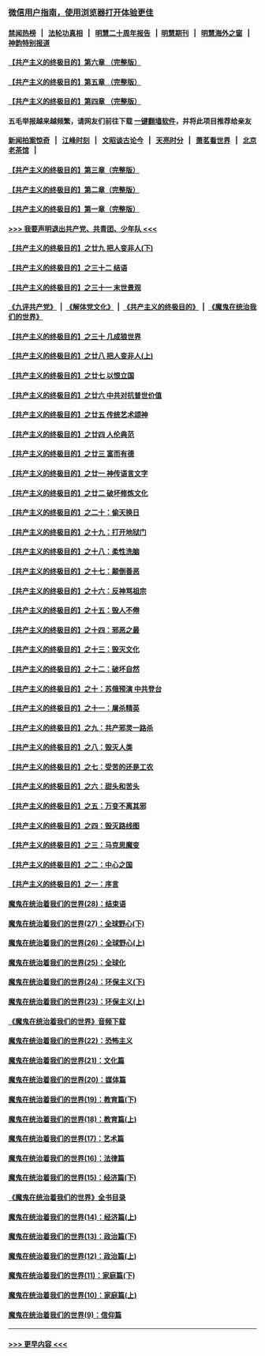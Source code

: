 ### [微信用户指南，使用浏览器打开体验更佳](https://github.com/gfw-breaker/banned-news1/blob/master/indexes/wechat-guide.md?t=0)
#### [禁闻热榜](热点新闻.md?t=0)  &nbsp;&nbsp;|&nbsp;&nbsp; [法轮功真相](https://github.com/gfw-breaker/truth/blob/master/README.md?t=0) &nbsp;&nbsp;|&nbsp;&nbsp; [明慧二十周年报告](https://github.com/gfw-breaker/mh-reports/blob/master/README.md?t=0) &nbsp;&nbsp;|&nbsp;&nbsp;[明慧期刊](https://github.com/gfw-breaker/mh-qikan) &nbsp;&nbsp;|&nbsp;&nbsp; [明慧海外之窗](https://github.com/gfw-breaker/mh-news/blob/master/README.md?t=0) &nbsp;&nbsp;|&nbsp;&nbsp; [神韵特别报道](https://github.com/gfw-breaker/mh-news/blob/master/shenyun.md?t=0)
#### [【共产主义的终极目的】第六章 （完整版）](../pages/nsc422/n11428913.md?t=02150233) 
#### [【共产主义的终极目的】第五章 （完整版）](../pages/nsc422/n11428912.md?t=02150233) 
#### [【共产主义的终极目的】第四章 （完整版）](../pages/nsc422/n11428907.md?t=02150233) 
#### 五毛举报越来越频繁，请网友们前往下载 [一键翻墙软件](https://github.com/gfw-breaker/ssr-accounts)，并将此项目推荐给亲友
#### [新闻拍案惊奇](https://github.com/gfw-breaker/banned-news1/blob/master/pages/link4.md) &nbsp;&nbsp;|&nbsp;&nbsp; [江峰时刻](https://github.com/gfw-breaker/banned-news1/blob/master/pages/link4.md) &nbsp;&nbsp;|&nbsp;&nbsp; [文昭谈古论今](https://github.com/gfw-breaker/banned-news1/blob/master/pages/link4.md) &nbsp;&nbsp;|&nbsp;&nbsp; [天亮时分](https://github.com/gfw-breaker/banned-news1/blob/master/pages/link4.md) &nbsp;&nbsp;|&nbsp;&nbsp; [萧茗看世界](https://github.com/gfw-breaker/banned-news1/blob/master/pages/link4.md) &nbsp;&nbsp;|&nbsp;&nbsp; [北京老茶馆](https://github.com/gfw-breaker/banned-news1/blob/master/pages/link4.md) &nbsp;&nbsp;|&nbsp;&nbsp; 
#### [【共产主义的终极目的】第三章（完整版）](../pages/nsc422/n11428848.md?t=02150233) 
#### [【共产主义的终极目的】第二章（完整版）](../pages/nsc422/n11428831.md?t=02150233) 
#### [【共产主义的终极目的】第一章（完整版）](../pages/nsc422/n11417651.md?t=02150233) 
#### [>>> 我要声明退出共产党、共青团、少年队 <<<](https://github.com/begood0513/goodnews/blob/master/quit/letter.md) 
#### [【共产主义的终极目的】之廿九 把人变非人(下)](../pages/nsc422/n11344140.md?t=02150233) 
#### [【共产主义的终极目的】之三十二 结语](../pages/nsc422/n11360535.md?t=02150233) 
#### [【共产主义的终极目的】之三十一 末世景观](../pages/nsc422/n11351129.md?t=02150233) 
#### [《九评共产党》](https://github.com/begood0513/9ping.md/blob/master/README.md) &nbsp;|&nbsp; [《解体党文化》](../../../../jtdwh.md/blob/master/README.md)  &nbsp;|&nbsp; [《共产主义的终极目的》](../../../../gczydzjmd.md/blob/master/README.md) &nbsp;|&nbsp; [《魔鬼在统治我们的世界》](../../../../mgztzwmdsj.md/blob/master/README.md) 
#### [【共产主义的终极目的】之三十 几成狼世界](../pages/nsc422/n11348280.md?t=02150233) 
#### [【共产主义的终极目的】之廿八 把人变非人(上)](../pages/nsc422/n11340492.md?t=02150233) 
#### [【共产主义的终极目的】之廿七 以恨立国](../pages/nsc422/n11336944.md?t=02150233) 
#### [【共产主义的终极目的】之廿六 中共对抗普世价值](../pages/nsc422/n11324785.md?t=02150233) 
#### [【共产主义的终极目的】之廿五 传统艺术颂神](../pages/nsc422/n11296396.md?t=02150233) 
#### [【共产主义的终极目的】之廿四 人伦典范](../pages/nsc422/n11296397.md?t=02150233) 
#### [【共产主义的终极目的】之廿三 富而有德](../pages/nsc422/n11283598.md?t=02150233) 
#### [【共产主义的终极目的】之廿一 神传语言文字](../pages/nsc422/n11263265.md?t=02150233) 
#### [【共产主义的终极目的】之廿二 破坏修炼文化](../pages/nsc422/n11245728.md?t=02150233) 
#### [【共产主义的终极目的】之二十：偷天换日](../pages/nsc422/n11238846.md?t=02150233) 
#### [【共产主义的终极目的】之十九：打开地狱门](../pages/nsc422/n11206376.md?t=02150233) 
#### [【共产主义的终极目的】之十八：柔性洗脑](../pages/nsc422/n11199994.md?t=02150233) 
#### [【共产主义的终极目的】之十七：颠倒善恶](../pages/nsc422/n11179782.md?t=02150233) 
#### [【共产主义的终极目的】之十六：反神骂祖宗](../pages/nsc422/n11166798.md?t=02150233) 
#### [【共产主义的终极目的】之十五：毁人不倦](../pages/nsc422/n11166792.md?t=02150233) 
#### [【共产主义的终极目的】之十四：邪恶之最](../pages/nsc422/n11150249.md?t=02150233) 
#### [【共产主义的终极目的】之十三：毁灭文化](../pages/nsc422/n11135227.md?t=02150233) 
#### [【共产主义的终极目的】之十二：破坏自然](../pages/nsc422/n11135214.md?t=02150233) 
#### [【共产主义的终极目的】之十：苏俄预演 中共登台](../pages/nsc422/n11118424.md?t=02150233) 
#### [【共产主义的终极目的】之十一：屠杀精英](../pages/nsc422/n11118442.md?t=02150233) 
#### [【共产主义的终极目的】之九：共产邪灵一路杀](../pages/nsc422/n11114139.md?t=02150233) 
#### [【共产主义的终极目的】之八：毁灭人类](../pages/nsc422/n11108503.md?t=02150233) 
#### [【共产主义的终极目的】之七：受苦的还是工农](../pages/nsc422/n11101809.md?t=02150233) 
#### [【共产主义的终极目的】之六：甜头和苦头](../pages/nsc422/n11096971.md?t=02150233) 
#### [【共产主义的终极目的】之五：万变不离其邪](../pages/nsc422/n11091285.md?t=02150233) 
#### [【共产主义的终极目的】之四：毁灭路线图](../pages/nsc422/n11086284.md?t=02150233) 
#### [【共产主义的终极目的】之三：马克思魔变](../pages/nsc422/n11061941.md?t=02150233) 
#### [【共产主义的终极目的】之二：中心之国](../pages/nsc422/n11047728.md?t=02150233) 
#### [【共产主义的终极目的】之一：序言](../pages/nsc422/n11086077.md?t=02150233) 
#### [魔鬼在统治着我们的世界(28)：结束语](../pages/nsc422/n10936246.md?t=02150233) 
#### [魔鬼在统治着我们的世界(27)：全球野心(下)](../pages/nsc422/n10928319.md?t=02150233) 
#### [魔鬼在统治着我们的世界(26)：全球野心(上)](../pages/nsc422/n10900318.md?t=02150233) 
#### [魔鬼在统治着我们的世界(25)：全球化](../pages/nsc422/n10788205.md?t=02150233) 
#### [魔鬼在统治着我们的世界(24)：环保主义(下)](../pages/nsc422/n10695307.md?t=02150233) 
#### [魔鬼在统治着我们的世界(23)：环保主义(上)](../pages/nsc422/n10688613.md?t=02150233) 
#### [《魔鬼在统治着我们的世界》音频下载](../pages/nsc422/n10635553.md?t=02150233) 
#### [魔鬼在统治着我们的世界(22)：恐怖主义](../pages/nsc422/n10614727.md?t=02150233) 
#### [魔鬼在统治着我们的世界(21)：文化篇](../pages/nsc422/n10597706.md?t=02150233) 
#### [魔鬼在统治着我们的世界(20)：媒体篇](../pages/nsc422/n10586579.md?t=02150233) 
#### [魔鬼在统治着我们的世界(19)：教育篇(下)](../pages/nsc422/n10564808.md?t=02150233) 
#### [魔鬼在统治着我们的世界(18)：教育篇(上)](../pages/nsc422/n10526970.md?t=02150233) 
#### [魔鬼在统治着我们的世界(17)：艺术篇](../pages/nsc422/n10499093.md?t=02150233) 
#### [魔鬼在统治着我们的世界(16)：法律篇](../pages/nsc422/n10485969.md?t=02150233) 
#### [魔鬼在统治着我们的世界(15)：经济篇(下)](../pages/nsc422/n10469975.md?t=02150233) 
#### [《魔鬼在统治着我们的世界》全书目录](../pages/nsc422/n10464261.md?t=02150233) 
#### [魔鬼在统治着我们的世界(14)：经济篇(上)](../pages/nsc422/n10457370.md?t=02150233) 
#### [魔鬼在统治着我们的世界(13)：政治篇(下)](../pages/nsc422/n10448270.md?t=02150233) 
#### [魔鬼在统治着我们的世界(12)：政治篇(上)](../pages/nsc422/n10444576.md?t=02150233) 
#### [魔鬼在统治着我们的世界(11)：家庭篇(下)](../pages/nsc422/n10440961.md?t=02150233) 
#### [魔鬼在统治着我们的世界(10)：家庭篇(上)](../pages/nsc422/n10435448.md?t=02150233) 
#### [魔鬼在统治着我们的世界(9)：信仰篇](../pages/nsc422/n10432159.md?t=02150233) 

----
#### [ >>> 更早内容 <<< ](../indexes/nsc422-earlier.md)
